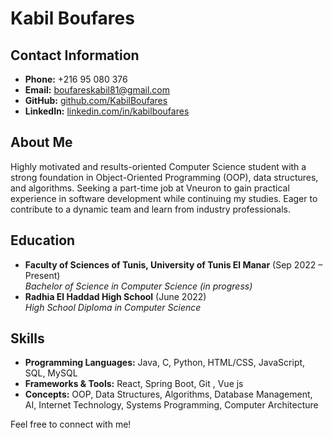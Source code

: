 # Kabil Boufares

## Contact Information
- **Phone:** +216 95 080 376
- **Email:** [boufareskabil81@gmail.com](mailto:boufareskabil81@gmail.com)
- **GitHub:** [github.com/KabilBoufares](https://github.com/KabilBoufares)
- **LinkedIn:** [linkedin.com/in/kabilboufares](https://linkedin.com/in/kabilboufares)

##  About Me
Highly motivated and results-oriented Computer Science student with a strong foundation in Object-Oriented Programming (OOP), data structures, and algorithms. Seeking a part-time job at Vneuron to gain practical experience in software development while continuing my studies. Eager to contribute to a dynamic team and learn from industry professionals.

##  Education
- **Faculty of Sciences of Tunis, University of Tunis El Manar** (Sep 2022 – Present)  
  *Bachelor of Science in Computer Science (in progress)*
- **Radhia El Haddad High School** (June 2022)  
  *High School Diploma in Computer Science*

##  Skills
- **Programming Languages:** Java, C, Python, HTML/CSS, JavaScript, SQL, MySQL
- **Frameworks & Tools:** React, Spring Boot, Git , Vue js 
- **Concepts:** OOP, Data Structures, Algorithms, Database Management, AI, Internet Technology, Systems Programming, Computer Architecture


Feel free to connect with me! 



<!---
KabilBoufares/KabilBoufares is a ✨ special ✨ repository because its `README.md` (this file) appears on your GitHub profile.
You can click the Preview link to take a look at your changes.
--->
